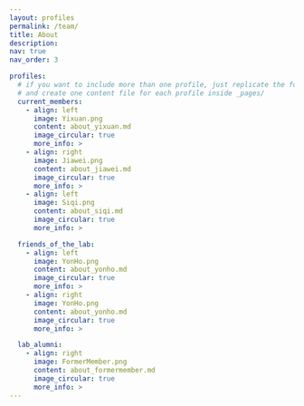 ```yaml
---
layout: profiles
permalink: /team/
title: About
description: 
nav: true
nav_order: 3

profiles:
  # if you want to include more than one profile, just replicate the following block
  # and create one content file for each profile inside _pages/
  current_members:
    - align: left
      image: Yixuan.png
      content: about_yixuan.md
      image_circular: true
      more_info: >
    - align: right
      image: Jiawei.png
      content: about_jiawei.md
      image_circular: true
      more_info: >
    - align: left
      image: Siqi.png
      content: about_siqi.md
      image_circular: true
      more_info: >

  friends_of_the_lab:
    - align: left
      image: YonHo.png
      content: about_yonho.md
      image_circular: true
      more_info: >
    - align: right
      image: YonHo.png
      content: about_yonho.md
      image_circular: true
      more_info: >

  lab_alumni:
    - align: right
      image: FormerMember.png
      content: about_formermember.md
      image_circular: true
      more_info: >
---
```

